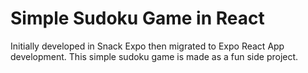 # Simple Sudoku Game in React 

Initially developed in Snack Expo then migrated to Expo React App development. This simple sudoku game is made as a fun side project.
